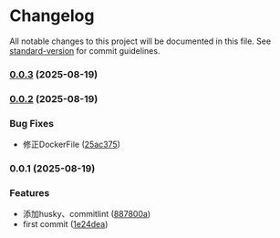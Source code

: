 # Changelog

All notable changes to this project will be documented in this file. See [standard-version](https://github.com/conventional-changelog/standard-version) for commit guidelines.

### [0.0.3](https://github.com/yxb123456cy/stardust-vue-fronted/compare/v0.0.2...v0.0.3) (2025-08-19)

### [0.0.2](https://github.com/yxb123456cy/stardust-vue-fronted/compare/v0.0.1...v0.0.2) (2025-08-19)


### Bug Fixes

* 修正DockerFile ([25ac375](https://github.com/yxb123456cy/stardust-vue-fronted/commit/25ac37579b34e4c1950a195bfa6e99ffd5f574c6))

### 0.0.1 (2025-08-19)


### Features

* 添加husky、commitlint ([887800a](https://github.com/yxb123456cy/stardust-vue-fronted/commit/887800a9850f6a5411bb5dcb6ab0e636b1441ac3))
* first commit ([1e24dea](https://github.com/yxb123456cy/stardust-vue-fronted/commit/1e24deaebec04b253cdb705e61353d0e71d53b60))
